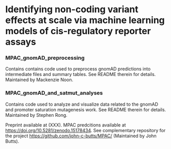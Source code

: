 # Identifying non-coding variant effects at scale via machine learning models of cis-regulatory reporter assays

### MPAC_gnomAD_preprocessing
Contains contains code used to preprocess gnomAD predictions into intermediate files and summary tables. See README therein for details. Maintained by Mackenzie Noon.

### MPAC_gnomAD_and_satmut_analyses
Contains code used to analyze and visualize data related to the gnomAD and promoter saturation mutagenesis work. See README therein for details. Maintained by Stephen Rong.

Preprint available at (XXX). MPAC predcitions available at https://doi.org/10.5281/zenodo.15178434. See complementary repository for the project https://github.com/john-c-butts/MPAC/ (Maintained by John Butts).
